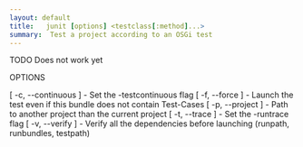```yaml
---
layout: default
title:   junit [options] <testclass[:method]...>
summary:  Test a project according to an OSGi test
---
```


TODO Does not work yet

OPTIONS

   [ -c, --continuous ]       - Set the -testcontinuous flag
   [ -f, --force ]            - Launch the test even if this bundle does not
                                contain Test-Cases
   [ -p, --project <string> ] - Path to another project than the current project
   [ -t, --trace ]            - Set the -runtrace flag
   [ -v, --verify ]           - Verify all the dependencies before launching
                                (runpath, runbundles, testpath)


